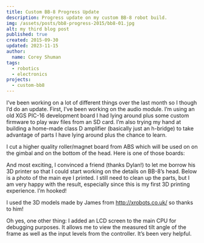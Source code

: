 ```yaml
---
title: Custom BB-8 Progress Update
description: Progress update on my custom BB-8 robot build.
img: /assets/posts/bb8-progress-2015/bb8-01.jpg
alt: my third blog post
published: true
created: 2015-09-30
updated: 2023-11-15
author: 
  name: Corey Shuman
tags: 
  - robotics
  - electronics
projects:
  - custom-bb8
---
```


I’ve been working on a lot of different things over the last month so I though I’d do an update. First, I’ve been working on the audio module. I’m using an old XGS PIC-16 development board I had lying around plus some custom firmware to play wav files from an SD card. I’m also trying my hand at building a home-made class D amplifier (basically just an h-bridge) to take advantage of parts I have lying around plus the chance to learn.

<position justify="center">
  <progressive-image src="/assets/posts/bb8-progress-2015/bb8-01.jpg" width="650px" alt="a" size="large" >
  </progressive-image>
</position>

I cut a higher quality roller/magnet board from ABS which will be used on on the gimbal and on the bottom of the head. Here is one of those boards:

<position justify="center">
  <progressive-image src="/assets/posts/bb8-progress-2015/bb8-02.jpg" width="650px" alt="a" size="large" >
  </progressive-image>
</position>

And most exciting, I convinced a friend (thanks Dylan!) to let me borrow his 3D printer so that I could start working on the details on BB-8’s head. Below is a photo of the main eye I printed. I still need to clean up the parts, but I am very happy with the result, especially since this is my first 3D printing experience. I’m hooked!

<position justify="center">
  <progressive-image src="/assets/posts/bb8-progress-2015/bb8-03.jpg" width="650px" alt="a" size="large" >
  </progressive-image>
</position>

I used the 3D models made by James from http://xrobots.co.uk/ so thanks to him!

Oh yes, one other thing: I added an LCD screen to the main CPU for debugging purposes. It allows me to view the measured tilt angle of the frame as well as the input levels from the controller. It’s been very helpful.

<position justify="center">
  <progressive-image src="/assets/posts/bb8-progress-2015/bb8-04.jpg" width="650px" alt="a" size="large" >
  </progressive-image>
</position>
